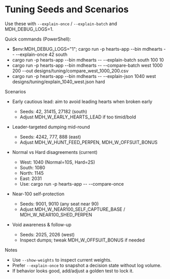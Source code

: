 # Tuning Seeds and Scenarios

Use these with `--explain-once` / `--explain-batch` and MDH_DEBUG_LOGS=1.

Quick commands (PowerShell):
- $env:MDH_DEBUG_LOGS="1"; cargo run -p hearts-app --bin mdhearts -- --explain-once 42 south
- cargo run -p hearts-app --bin mdhearts -- --explain-batch south 100 10
 - cargo run -p hearts-app --bin mdhearts -- --compare-batch west 1000 200 --out designs/tuning/compare_west_1000_200.csv
 - cargo run -p hearts-app --bin mdhearts -- --explain-json 1040 west designs/tuning/explain_1040_west.json hard

Scenarios

- Early cautious lead: aim to avoid leading hearts when broken early
  - Seeds: 42, 31415, 27182 (south)
  - Adjust MDH_W_EARLY_HEARTS_LEAD if too timid/bold

- Leader-targeted dumping mid-round
  - Seeds: 4242, 777, 888 (east)
  - Adjust MDH_W_HUNT_FEED_PERPEN, MDH_W_OFFSUIT_BONUS

- Normal vs Hard disagreements (current)
  - West: 1040 (Normal=10S, Hard=2S)
  - South: 1080
  - North: 1145
  - East: 2031
  - Use: cargo run -p hearts-app -- --compare-once <seed> <seat>

- Near-100 self-protection
  - Seeds: 9001, 9010 (any seat near 90)
  - Adjust MDH_W_NEAR100_SELF_CAPTURE_BASE / MDH_W_NEAR100_SHED_PERPEN

- Void awareness & follow-up
  - Seeds: 2025, 2026 (west)
  - Inspect dumps; tweak MDH_W_OFFSUIT_BONUS if needed

Notes
- Use `--show-weights` to inspect current weights.
- Prefer `--explain-once` to snapshot a decision state without log volume.
- If behavior looks good, add/adjust a golden test to lock it.
